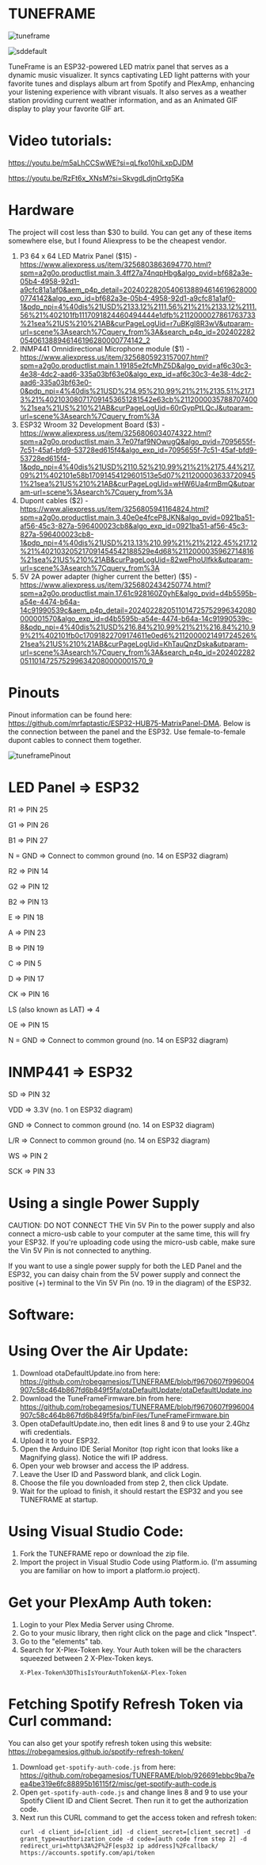 # TUNEFRAME

![tuneframe](https://github.com/robegamesios/TUNEFRAME/assets/10041871/6f5bf6e1-6c4b-49f1-a3ac-ad2c2bdf3d92)

![sddefault](https://github.com/robegamesios/TUNEFRAME/assets/10041871/2d4f611e-7fed-4663-86e8-12363abf33bd)


TuneFrame is an ESP32-powered LED matrix panel that serves as a dynamic music visualizer. It syncs captivating LED light patterns with your favorite tunes and displays album art from Spotify and PlexAmp, enhancing your listening experience with vibrant visuals. It also serves as a weather station providing current weather information, and as an Animated GIF display to play your favorite GIF art.

# Video tutorials: 

https://youtu.be/m5aLhCCSwWE?si=qLfko10hiLxpDJDM

https://youtu.be/RzFt6x_XNsM?si=SkvgdLdjnOrtg5Ka

# Hardware

The project will cost less than $30 to build. You can get any of these items somewhere else, but I found Aliexpress to be the cheapest vendor.

1. P3 64 x 64 LED Matrix Panel ($15) - https://www.aliexpress.us/item/3256803863694770.html?spm=a2g0o.productlist.main.3.4ff27a74nqpHbg&algo_pvid=bf682a3e-05b4-4958-92d1-a9cfc81a1af0&aem_p4p_detail=202402282054061388946146196280000774142&algo_exp_id=bf682a3e-05b4-4958-92d1-a9cfc81a1af0-1&pdp_npi=4%40dis%21USD%2133.12%2111.56%21%21%2133.12%2111.56%21%402101fb1117091824460494444e1dfb%2112000027861763733%21sea%21US%210%21AB&curPageLogUid=r7uBKgI8R3wV&utparam-url=scene%3Asearch%7Cquery_from%3A&search_p4p_id=202402282054061388946146196280000774142_2
2. INMP441 Omnidirectional Microphone module ($1) - https://www.aliexpress.us/item/3256805923157007.html?spm=a2g0o.productlist.main.1.19185e2fcMhZ5D&algo_pvid=af6c30c3-4e38-4dc2-aad6-335a03bf63e0&algo_exp_id=af6c30c3-4e38-4dc2-aad6-335a03bf63e0-0&pdp_npi=4%40dis%21USD%214.95%210.99%21%21%2135.51%217.13%21%402103080717091453651281542e63cb%2112000035788707400%21sea%21US%210%21AB&curPageLogUid=60rGypPtLQcJ&utparam-url=scene%3Asearch%7Cquery_from%3A
3. ESP32 Wroom 32 Development Board ($3) - https://www.aliexpress.us/item/3256806034074322.html?spm=a2g0o.productlist.main.3.7e07faf9NOwugQ&algo_pvid=7095655f-7c51-45af-bfd9-53728ed615f4&algo_exp_id=7095655f-7c51-45af-bfd9-53728ed615f4-1&pdp_npi=4%40dis%21USD%2110.52%210.99%21%21%2175.44%217.09%21%402101e58b17091454129601513e5d07%2112000036337209451%21sea%21US%210%21AB&curPageLogUid=wHW6Ua4rmBmQ&utparam-url=scene%3Asearch%7Cquery_from%3A
4. Dupont cables ($2) - https://www.aliexpress.us/item/3256805941164824.html?spm=a2g0o.productlist.main.3.40e0e4fceP8JKN&algo_pvid=0921ba51-af56-45c3-827a-596400023cb8&algo_exp_id=0921ba51-af56-45c3-827a-596400023cb8-1&pdp_npi=4%40dis%21USD%213.13%210.99%21%21%2122.45%217.12%21%402103205217091454542188529e4d68%2112000035962714816%21sea%21US%210%21AB&curPageLogUid=82wePhoUlfkk&utparam-url=scene%3Asearch%7Cquery_from%3A
5. 5V 2A power adapter (higher current the better) ($5) - https://www.aliexpress.us/item/3256802434250774.html?spm=a2g0o.productlist.main.17.61c928160Z0yhE&algo_pvid=d4b5595b-a54e-4474-b64a-14c91990539c&aem_p4p_detail=2024022820511014725752996342080000001570&algo_exp_id=d4b5595b-a54e-4474-b64a-14c91990539c-8&pdp_npi=4%40dis%21USD%216.84%210.99%21%21%216.84%210.99%21%402101fb0c17091822709174611e0ed6%2112000021491724526%21sea%21US%210%21AB&curPageLogUid=KhTauQnzDska&utparam-url=scene%3Asearch%7Cquery_from%3A&search_p4p_id=2024022820511014725752996342080000001570_9
   
# Pinouts

Pinout information can be found here: https://github.com/mrfaptastic/ESP32-HUB75-MatrixPanel-DMA. Below is the connection between the panel and the ESP32. Use female-to-female dupont cables to connect them together.

![tuneframePinout](https://github.com/robegamesios/TUNEFRAME/assets/10041871/ff1a1cfb-e1f9-40e2-96bc-e4a88dcd2414)

# LED Panel => ESP32

R1 => PIN 25

G1 => PIN 26

B1 => PIN 27

N = GND => Connect to common ground (no. 14 on ESP32 diagram)

R2 => PIN 14

G2 => PIN 12

B2 => PIN 13

E => PIN 18

A => PIN 23

B => PIN 19

C => PIN 5

D => PIN 17

CK => PIN 16

LS (also known as LAT) => 4

OE => PIN 15

N = GND => Connect to common ground (no. 14 on ESP32 diagram)

# INMP441 => ESP32

SD => PIN 32

VDD => 3.3V (no. 1 on ESP32 diagram)

GND => Connect to common ground (no. 14 on ESP32 diagram)

L/R => Connect to common ground (no. 14 on ESP32 diagram)

WS => PIN 2

SCK => PIN 33

# Using a single Power Supply

CAUTION: DO NOT CONNECT THE Vin 5V Pin to the power supply and also connect a micro-usb cable to your computer at the same time, this will fry your ESP32. If you're uploading code using the micro-usb cable, make sure the Vin 5V Pin is not connected to anything.

If you want to use a single power supply for both the LED Panel and the ESP32, you can daisy chain from the 5V power supply and connect the positive (+) terminal to the Vin 5V Pin (no. 19 in the diagram) of the ESP32.

# Software:

# Using Over the Air Update:

1. Download otaDefaultUpdate.ino from here: https://github.com/robegamesios/TUNEFRAME/blob/f9670607f996004907c58c464b867fd6b849f5fa/otaDefaultUpdate/otaDefaultUpdate.ino
2. Download the TuneFrameFirmware.bin from here: https://github.com/robegamesios/TUNEFRAME/blob/f9670607f996004907c58c464b867fd6b849f5fa/binFiles/TuneFrameFirmware.bin
3. Open otaDefaultUpdate.ino, then edit lines 8 and 9 to use your 2.4Ghz wifi credentials.
4. Upload it to your ESP32.
5. Open the Arduino IDE Serial Monitor (top right icon that looks like a Magnifying glass). Notice the wifi IP address.
6. Open your web browser and access the IP address.
7. Leave the User ID and Password blank, and click Login.
8. Choose the file you downloaded from step 2, then click Update.
9. Wait for the upload to finish, it should restart the ESP32 and you see TUNEFRAME at startup.

# Using Visual Studio Code:

1. Fork the TUNEFRAME repo or download the zip file.
2. Import the project in Visual Studio Code using Platform.io. (I'm assuming you are familiar on how to import a platform.io project).

# Get your PlexAmp Auth token:

1. Login to your Plex Media Server using Chrome.
2. Go to your music library, then right click on the page and click "Inspect".
3. Go to the "elements" tab.
4. Search for X-Plex-Token key. Your Auth token will be the characters squeezed between 2 X-Plex-Token keys.
   ```
   X-Plex-Token%3DThisIsYourAuthToken&X-Plex-Token

# Fetching Spotify Refresh Token via Curl command:

You can also get your spotify refresh token using this website: https://robegamesios.github.io/spotify-refresh-token/

1. Download `get-spotify-auth-code.js` from here: https://github.com/robegamesios/TUNEFRAME/blob/926691ebbc9ba7eea4be319e6fc88895b16115f2/misc/get-spotify-auth-code.js
2. Open `get-spotify-auth-code.js` and change lines 8 and 9 to use your Spotify Client ID and Client Secret. Then run it to get the authorization code.
3. Next run this CURL command to get the access token and refresh token:
   ```
   curl -d client_id=[client_id] -d client_secret=[client_secret] -d grant_type=authorization_code -d code=[auth code from step 2] -d redirect_uri=http%3A%2F%2F[esp32 ip address]%2Fcallback/ https://accounts.spotify.com/api/token


